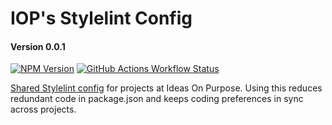 # IOP's Stylelint Config

#### Version 0.0.1

[![NPM Version](https://img.shields.io/npm/v/%40ideasonpurpose%2Fstylelint-config?logo=npm)](https://www.npmjs.com/package/@ideasonpurpose/stylelint-config)
[![GitHub Actions Workflow Status](https://img.shields.io/github/actions/workflow/status/ideasonpurpose/stylelint-config/npm-publish.yml?logo=github&logoColor=white)](https://github.com/ideasonpurpose/stylelint-config/actions/workflows/npm-publish.yml)

[Shared Stylelint config](https://stylelint.io/user-guide/configure) for projects at Ideas On Purpose. Using this reduces redundant code in package.json and keeps coding preferences in sync across projects.
